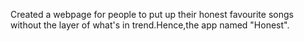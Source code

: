 
Created a webpage for people to put up their honest favourite songs without the layer of what's in trend.Hence,the app named "Honest".
